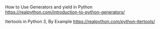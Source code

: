 
How to Use Generators and yield in Python https://realpython.com/introduction-to-python-generators/

Itertools in Python 3, By Example https://realpython.com/python-itertools/
